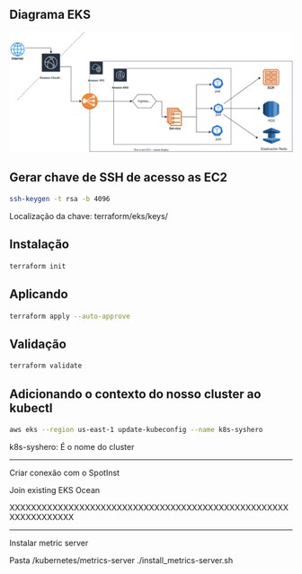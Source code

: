## Diagrama EKS
<img src="https://github.com/fernandofmendes/eks/blob/main/documentation/EKS_Infrastructure_Diagram.svg" widht=600 weight=350 >

## Gerar chave de SSH de acesso as EC2
```sh
ssh-keygen -t rsa -b 4096
```
Localização da chave: terraform/eks/keys/

## Instalação

```sh
terraform init
```

## Aplicando

```sh
terraform apply --auto-approve
```

## Validação

```sh
terraform validate
```

## Adicionando o contexto do nosso cluster ao kubectl

```bash
aws eks --region us-east-1 update-kubeconfig --name k8s-syshero
```
k8s-syshero: É o nome do cluster


----

Criar conexão com o SpotInst

Join existing EKS Ocean

XXXXXXXXXXXXXXXXXXXXXXXXXXXXXXXXXXXXXXXXXXXXXXXXXXXXXXXXXXXXXXXX

----

Instalar metric server

Pasta /kubernetes/metrics-server
./install_metrics-server.sh
